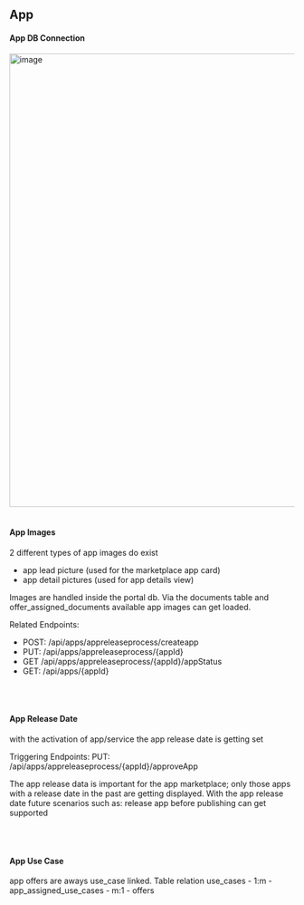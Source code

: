 ## App



#### App DB Connection

<img width="800" alt="image" src="https://user-images.githubusercontent.com/94133633/217113666-7ef17e1f-3698-49bc-a4fa-59141366a530.png">


<br>
<br>

#### App Images
2 different types of app images do exist

- app lead picture (used for the marketplace app card)
- app detail pictures (used for app details view)

Images are handled inside the portal db. Via the documents table and offer_assigned_documents available app images can get loaded.

Related Endpoints:
- POST: /api/apps/appreleaseprocess/createapp
- PUT: /api/apps/appreleaseprocess/{appId}
- GET /api/apps/appreleaseprocess/{appId}/appStatus
- GET: /api/apps/{appId}

<br>
<br>

#### App Release Date

with the activation of app/service the app release date is getting set

Triggering Endpoints:
PUT: /api/apps/appreleaseprocess/{appId}/approveApp

The app release data is important for the app marketplace; only those apps with a release date in the past are getting displayed.
With the app release date future scenarios such as: release app before publishing can get supported

<br>
<br>

#### App Use Case

app offers are aways use_case linked. 
Table relation use_cases - 1:m - app_assigned_use_cases - m:1 - offers




